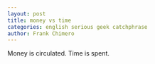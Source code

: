 ```yaml
---
layout: post
title: money vs time
categories: english serious geek catchphrase
author: Frank Chimero
---
```


Money is circulated. Time is spent.
